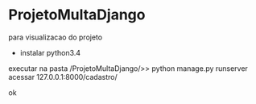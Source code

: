 # ProjetoMultaDjango
para visualizacao do projeto
- instalar python3.4

 executar na pasta /ProjetoMultaDjango/>> python manage.py runserver
 acessar 127.0.0.1:8000/cadastro/
 
ok
